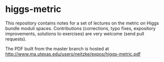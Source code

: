 # higgs-metric

This repository contains notes for a set of lectures on the metric
on Higgs bundle moduli spaces.
Contributions (corrections, typo fixes, 
expository improvements, solutions to exercises) are very 
welcome (send pull requests).

The PDF built from the master branch is hosted at
http://www.ma.utexas.edu/users/neitzke/expos/higgs-metric.pdf

